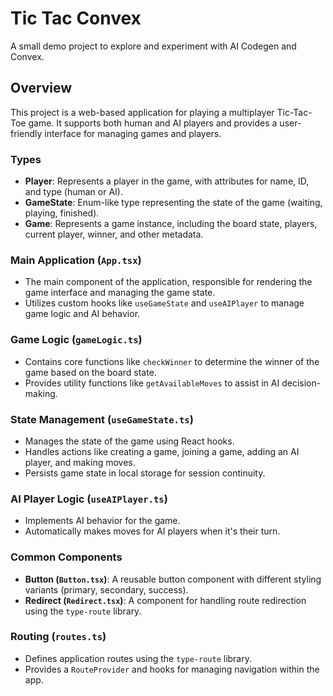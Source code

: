 # Tic Tac Convex

A small demo project to explore and experiment with AI Codegen and Convex.

## Overview

This project is a web-based application for playing a multiplayer Tic-Tac-Toe game. It supports both human and AI players and provides a user-friendly interface for managing games and players.

### Types

- **Player**: Represents a player in the game, with attributes for name, ID, and type (human or AI).
- **GameState**: Enum-like type representing the state of the game (waiting, playing, finished).
- **Game**: Represents a game instance, including the board state, players, current player, winner, and other metadata.

### Main Application (`App.tsx`)

- The main component of the application, responsible for rendering the game interface and managing the game state.
- Utilizes custom hooks like `useGameState` and `useAIPlayer` to manage game logic and AI behavior.

### Game Logic (`gameLogic.ts`)

- Contains core functions like `checkWinner` to determine the winner of the game based on the board state.
- Provides utility functions like `getAvailableMoves` to assist in AI decision-making.

### State Management (`useGameState.ts`)

- Manages the state of the game using React hooks.
- Handles actions like creating a game, joining a game, adding an AI player, and making moves.
- Persists game state in local storage for session continuity.

### AI Player Logic (`useAIPlayer.ts`)

- Implements AI behavior for the game.
- Automatically makes moves for AI players when it's their turn.

### Common Components

- **Button (`Button.tsx`)**: A reusable button component with different styling variants (primary, secondary, success).
- **Redirect (`Redirect.tsx`)**: A component for handling route redirection using the `type-route` library.

### Routing (`routes.ts`)

- Defines application routes using the `type-route` library.
- Provides a `RouteProvider` and hooks for managing navigation within the app.
